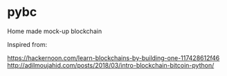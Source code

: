 # pybc

Home made mock-up blockchain

Inspired from:

https://hackernoon.com/learn-blockchains-by-building-one-117428612f46
http://adilmoujahid.com/posts/2018/03/intro-blockchain-bitcoin-python/
